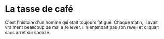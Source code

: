 # La tasse de café

C'est l'histoire d'un homme qui était toujours fatigué.
Chaque matin, il avait vraiment beaucoup de mal à se lever.
il n'entendait pas son réveil et cliquait sans arret sur snooze.




